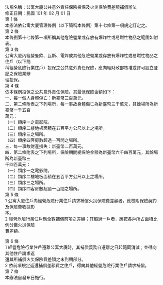 法規名稱：公寓大廈公共意外責任保險投保及火災保險費差額補償辦法  
修正日期：民國 101 年 02 月 01 日  
第 1 條  
本辦法依公寓大廈管理條例（以下簡稱本條例）第十七條第一項規定訂定之。  
第 2 條  
本條例第十七條第一項所稱其他危險營業或存放有爆炸性或易燃性物品之範圍如附表。  
第 3 條  
公寓大廈內經營餐飲、瓦斯、電焊或其他危險營業或存放有爆炸性或易燃性物品之住戶（以下簡  
稱經營危險行業住戶）投保之公共意外責任保險，應向經財政部核准或許可設立登記之保險業辦  
理投保。  
第 4 條  
依本條例投保之公共意外責任保險，其最低保險金額如下：  
一、每一個人身體傷亡：新臺幣三百萬元。  
二、第二條附表之下列場所，每一事故身體傷亡為新臺幣三千萬元，其餘場所為新臺幣一千五百  
萬元：  
（一）類序一之電影院。  
（二）類序二樓地板面積在五百平方公尺以上之場所。  
（三）類序三之場所。  
（四）類序四客房數超過一百間之場所。  
三、每一事故財產損失：新臺幣二百萬元。  
四、第二條附表之下列場所，保險期間總保險金額為新臺幣六千四百萬元，其餘場所為新臺幣三  
千四百萬元：  
（一）類序一之電影院。  
（二）類序二樓地板面積在五百平方公尺以上之場所。  
（三）類序三之場所。  
（四）類序四客房數超過一百間之場所。  
第 5 條  
1 公寓大廈住戶向經營危險行業住戶請求補償火災保險費差額者，應檢附保險契約及保險費收據影  
本。  
2 經營危險行業住戶應全數補償前項之差額；其超過一戶者，應按各戶所占面積比例分攤火災保險  
費差額。  


第 6 條  
1 經營危險行業住戶遷離公寓大廈時，其補償義務自遷離之日起隨同消滅；並得向其他住戶請求返  
還其所補償火災保險費差額之未到期部分。  
2 依前項規定返還補償差額費之住戶，得向其他經營危險行業住戶請求補償。  
第 7 條  
本辦法自發布日施行。  


